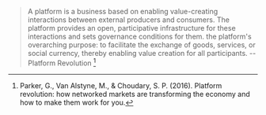 <!-- TITLE: Definitions Platform -->
<!-- SUBTITLE: A quick summary of Definitions Platform -->

> A platform is a business based on enabling value-creating interactions between external producers and consumers. The platform provides an open, participative infrastructure for these interactions and sets governance conditions for them. the platform's overarching purpose: to facilitate the exchange of goods, services, or social currency, thereby enabling value creation for all participants.
>  -- Platform Revolution [^1]

[^1]: Parker, G., Van Alstyne, M., & Choudary, S. P. (2016). Platform revolution: how networked markets are transforming the economy and how to make them work for you.